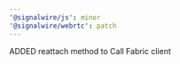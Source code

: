```yaml
---
'@signalwire/js': minor
'@signalwire/webrtc': patch
---
```


ADDED reattach method to Call Fabric client
